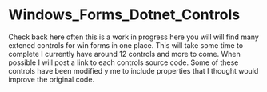 # Windows_Forms_Dotnet_Controls
Check back here often this is a work in progress here you will will find many extened controls for win forms in one place.
This will take some time to complete I currently have around 12 controls and more to come.
When possible I will post a link to each controls source code.
Some of these controls have been modified y me to include properties that I thought would improve the original code.
